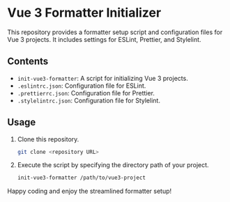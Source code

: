 # Vue 3 Formatter Initializer

This repository provides a formatter setup script and configuration files for Vue 3 projects. It includes settings for ESLint, Prettier, and Stylelint.

## Contents

- `init-vue3-formatter`: A script for initializing Vue 3 projects.
- `.eslintrc.json`: Configuration file for ESLint.
- `.prettierrc.json`: Configuration file for Prettier.
- `.stylelintrc.json`: Configuration file for Stylelint.

## Usage

1. Clone this repository.

   ```bash
   git clone <repository URL>
   ```

2. Execute the script by specifying the directory path of your project.

   ```bash
   init-vue3-formatter /path/to/vue3-project
   ```

Happy coding and enjoy the streamlined formatter setup!
